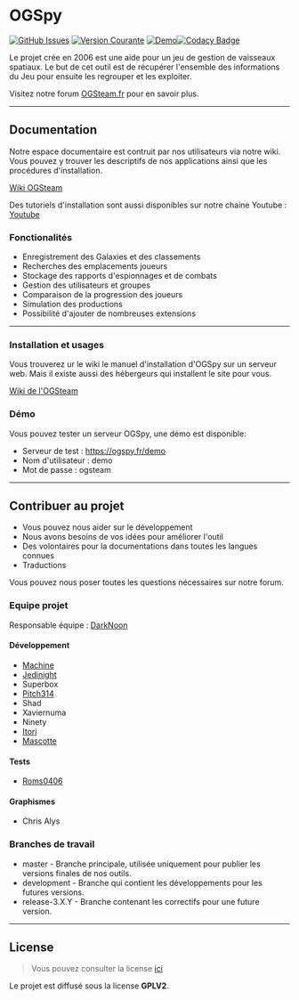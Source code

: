 # OGSpy

[![GitHub Issues](https://img.shields.io/github/issues/OGSTeam/ogspy.svg)](https://github.com/OGSTeam/ogspy/issues) [![Version Courante](https://img.shields.io/badge/version-3.3.7-green.svg)](https://github.com/OGSTeam/ogspy) [![Demo](https://img.shields.io/badge/demo-online-green.svg)](http://ogspy.fr/demo)[![Codacy Badge](https://api.codacy.com/project/badge/Grade/e15bf326567d45c3aea25192f46aa596)](https://www.codacy.com/app/OGSteam/ogspy?utm_source=github.com&amp;utm_medium=referral&amp;utm_content=OGSteam/ogspy&amp;utm_campaign=Badge_Grade)

Le projet crée en 2006 est une aide pour un jeu de gestion de vaisseaux spatiaux.
Le but de cet outil est de récupérer l'ensemble des informations du Jeu pour ensuite les regrouper et les exploiter.

Visitez notre forum [OGSteam.fr](https://forum.ogsteam.eu) pour en savoir plus.

---

## Documentation

Notre espace documentaire est contruit par nos utilisateurs via notre wiki. Vous pouvez y trouver les descriptifs de nos applications ainsi que les procédures d'installation.

[Wiki OGSteam](https://wiki.ogsteam.eu)

Des tutoriels d'installation sont aussi disponibles sur notre chaine Youtube : [Youtube](https://www.youtube.com/playlist?list=PLF1RvCcSTS6M28sPpadlerKcuwhhTBtrQ)

### Fonctionalités

-   Enregistrement des Galaxies et des classements
-   Recherches des emplacements joueurs
-   Stockage des rapports d'espionnages et de combats
-   Gestion des utilisateurs et groupes
-   Comparaison de la progression des joueurs
-   Simulation des productions
-   Possibilité d'ajouter de nombreuses extensions

---

### Installation et usages

Vous trouverez ur le wiki le manuel d'installation d'OGSpy sur un serveur web. Mais il existe aussi des hébergeurs qui installent le site pour vous.

[Wiki de l'OGSteam](https://wiki.ogsteam.eu/doku.php)

### Démo

Vous pouvez tester un serveur OGSpy, une démo est disponible:

-   Serveur de test : https://ogspy.fr/demo
-   Nom d'utilisateur : demo
-   Mot de passe : ogsteam

---

## Contribuer au projet
-   Vous pouvez nous aider sur le développement
-   Nous avons besoins de vos idées pour améliorer l'outil
-   Des volontaires pour la documentations dans toutes les langues connues
-   Traductions

Vous pouvez nous poser toutes les questions nécessaires sur notre forum.

### Equipe projet

Responsable équipe : [DarkNoon](https://github.com/darknoon29)

#### Développement

-   [Machine](https://github.com/machine62)
-   [Jedinight](https://github.com/jedi-night)
-   Superbox 
-   [Pitch314](https://github.com/pitch314)
-   Shad
-   Xaviernuma
-   Ninety
-   [Itori](https://github.com/Itori)
-   [Mascotte](https://github.com/mascotte88)

#### Tests

-   [Roms0406](https://github.com/Roms0406)

#### Graphismes

-   Chris Alys 

### Branches de travail

-   master - Branche principale, utilisée uniquement pour publier les versions finales de nos outils.
-   development - Branche qui contient les développements pour les futures versions.
-   release-3.X.Y - Branche contenant les correctifs pour une future version.

---
## License
>Vous pouvez consulter la license [ici](https://github.com/OGSTeam/ogspy/blob/master/LICENSE)

Le projet est diffusé sous la license **GPLV2**.

